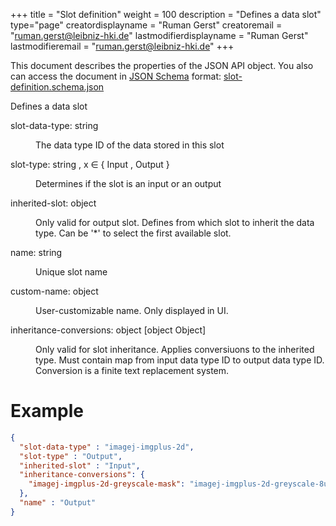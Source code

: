 +++
title = "Slot definition"
weight = 100
description = "Defines a data slot"
type="page"
creatordisplayname = "Ruman Gerst"
creatoremail = "ruman.gerst@leibniz-hki.de"
lastmodifierdisplayname = "Ruman Gerst"
lastmodifieremail = "ruman.gerst@leibniz-hki.de"
+++



This document describes the properties of the JSON API object. You also can access
the document in [JSON Schema](https://json-schema.org/) format: [slot-definition.schema.json](https://applied-systems-biology.github.io/acaq5/schemas/slot-definition.schema.json)

<div class="panel-body">
 <section class="json-schema-description">
  <p>
   Defines a data slot
  </p>
 </section>
 <section class="json-schema-properties">
  <dl>
   <dt data-property-name="slot-data-type">
    <span class="json-property-name">
     slot-data-type:
    </span>
    <span class="json-property-type">
     string
    </span>
    <span class="json-property-range" title="Value limits">
    </span>
    <span class="json-property-required">
    </span>
   </dt>
   <dd>
    <p>
     The data type ID of the data stored in this slot
    </p>
    <div class="json-inner-schema">
    </div>
   </dd>
   <dt data-property-name="slot-type">
    <span class="json-property-name">
     slot-type:
    </span>
    <span class="json-property-type">
     string
    </span>
    <span class="json-property-enum" title="Possible values">
     , x ∈ {
     <span class="json-property-enum-item">
      Input
     </span>
     ,
     <span class="json-property-enum-item">
      Output
     </span>
     }
    </span>
    <span class="json-property-range" title="Value limits">
    </span>
    <span class="json-property-required">
    </span>
   </dt>
   <dd>
    <p>
     Determines if the slot is an input or an output
    </p>
    <div class="json-inner-schema">
    </div>
   </dd>
   <dt data-property-name="inherited-slot">
    <span class="json-property-name">
     inherited-slot:
    </span>
    <span class="json-property-type">
     object
    </span>
    <span class="json-property-range" title="Value limits">
    </span>
   </dt>
   <dd>
    <p>
     Only valid for output slot. Defines from which slot to inherit the data type. Can be '*' to select the first available slot.
    </p>
    <div class="json-inner-schema">
    </div>
   </dd>
   <dt data-property-name="name">
    <span class="json-property-name">
     name:
    </span>
    <span class="json-property-type">
     string
    </span>
    <span class="json-property-range" title="Value limits">
    </span>
    <span class="json-property-required">
    </span>
   </dt>
   <dd>
    <p>
     Unique slot name
    </p>
    <div class="json-inner-schema">
    </div>
   </dd>
   <dt data-property-name="custom-name">
    <span class="json-property-name">
     custom-name:
    </span>
    <span class="json-property-type">
     object
    </span>
    <span class="json-property-range" title="Value limits">
    </span>
   </dt>
   <dd>
    <p>
     User-customizable name. Only displayed in UI.
    </p>
    <div class="json-inner-schema">
    </div>
   </dd>
   <dt data-property-name="inheritance-conversions">
    <span class="json-property-name">
     inheritance-conversions:
    </span>
    <span class="json-property-type">
     object
    </span>
    <span class="json-property-range" title="Value limits">
    </span>
    <span class="json-property-default-value">
     [object Object]
    </span>
   </dt>
   <dd>
    <p>
     Only valid for slot inheritance. Applies conversiuons to the inherited type. Must contain map from input data type ID to output data type ID. Conversion is a finite text replacement system.
    </p>
    <div class="json-inner-schema">
    </div>
   </dd>
  </dl>
 </section>
</div>

# Example

```json
{
  "slot-data-type" : "imagej-imgplus-2d",
  "slot-type" : "Output",
  "inherited-slot" : "Input",
  "inheritance-conversions": {
    "imagej-imgplus-2d-greyscale-mask": "imagej-imgplus-2d-greyscale-8u"
  },
  "name" : "Output"
}
```
